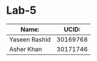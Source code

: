 # Lab-5

Name:         | UCID:
--------------|-----------
Yaseen Rashid | 30169768
Asher Khan    | 30171746

              